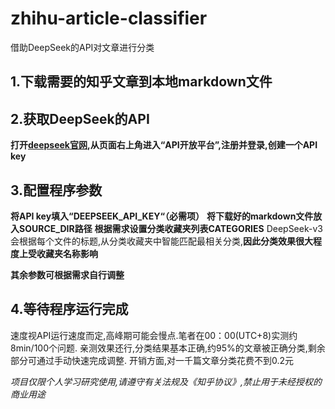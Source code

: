 # zhihu-article-classifier
借助DeepSeek的API对文章进行分类

## 1.下载需要的知乎文章到本地markdown文件

## 2.获取DeepSeek的API

**打开[deepseek官网](https://www.deepseek.com/),从页面右上角进入“API开放平台”,注册并登录,创建一个API key**

## 3.配置程序参数

**将API key填入“DEEPSEEK_API_KEY“（必需项）**
**将下载好的markdown文件放入SOURCE_DIR路径**
**根据需求设置分类收藏夹列表CATEGORIES**
DeepSeek-v3会根据每个文件的标题,从分类收藏夹中智能匹配最相关分类,**因此分类效果很大程度上受收藏夹名称影响**

**其余参数可根据需求自行调整**

## 4.等待程序运行完成
速度视API运行速度而定,高峰期可能会慢点.笔者在00：00(UTC+8)实测约8min/100个问题.
亲测效果还行,分类结果基本正确,约95%的文章被正确分类,剩余部分可通过手动快速完成调整.
开销方面,对一千篇文章分类花费不到0.2元

*项目仅限个人学习研究使用,请遵守有关法规及《知乎协议》,禁止用于未经授权的商业用途*
